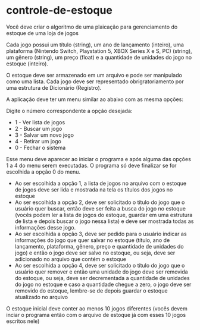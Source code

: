 # controle-de-estoque
Você deve criar o algoritmo de uma plaicação para gerenciamento do estoque de uma loja de jogos

Cada jogo possui um título (string), um ano de lançamento (inteiro), uma plataforma (Nintendo Switch, Playstation 5, XBOX Series X e S, PC) (string), um gênero (string), um preço (float) e a quantidade de unidades do jogo no estoque (inteiro).

O estoque deve ser armazenado em um arquivo e pode ser manipulado como uma lista. Cada jogo deve ser representado obrigratoriamento por uma estrutura de Dicionário (Registro).

A aplicação deve ter um menu similar ao abaixo com as mesma opções:

Digite o número correspondente a opção desejada:
- 1 - Ver lista de jogos
- 2 - Buscar um jogo
- 3 - Salvar um novo jogo
- 4 - Retirar um jogo
- 0 - Fechar o sistema

Esse menu deve aparecer ao iniciar o programa e após alguma das opções 1 a 4 do menu serem executadas. O programa só deve finalizar se for escolhida a opção 0 do menu.

- Ao ser escolhida a opção 1, a lista de jogos no arquivo com o estoque de jogos deve ser lida e mostrada na tela os títulos dos jogos no estoque
- Ao ser escolhida a opção 2, deve ser solicitado o título do jogo que o usuário quer buscar, então deve ser feita a busca do jogo no estoque (vocês podem ler a lista de jogos do estoque, guardar em uma estrutura de lista e depois buscar o jogo nessa lista) e deve ser mostrada todas as informações desse jogo.
- Ao ser escolhida a opção 3, deve ser pedido para o usuário indicar as informações do jogo que quer salvar no estoque (título, ano de lançamento, plataforma, gênero, preço e quantidade de unidades do jogo) e então o jogo deve ser salvo no estoque, ou seja, deve ser adicionado no arquivo que contém o estoque
- Ao ser escolhida a opção 4, deve ser solicitado o título do jogo que o usuário quer remover e então uma unidade do jogo deve ser removida do estoque, ou seja, deve ser decrementada a quantidade de unidades do jogo no estoque e caso a quantidade chegue a zero, o jogo deve ser removido do estoque, lembre-se de depois guardar o estoque atualizado no arquivo

O estoque inicial deve conter ao menos 10 jogos diferentes (vocês devem inciar o programa então com o arquivo de estoque já com esses 10 jogos escritos nele)
